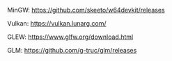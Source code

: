 MinGW:
https://github.com/skeeto/w64devkit/releases

Vulkan:
https://vulkan.lunarg.com/

GLEW:
https://www.glfw.org/download.html

GLM:
https://github.com/g-truc/glm/releases
